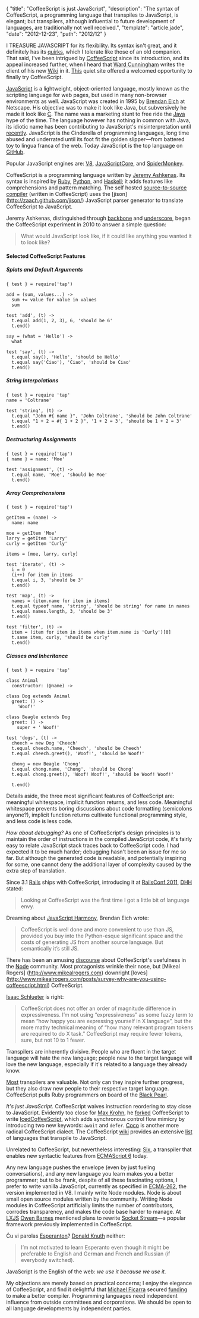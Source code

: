 {
  "title": "CoffeeScript is just JavaScript",
  "description": "The syntax of CoffeeScript, a programming language that transpiles to JavaScript, is elegant; but transpilers, although influential to future development of languages, are traditionally not well received.",
  "template": "article.jade",
  "date": "2012-12-23",
  "path": "2012/12"
}

I TREASURE JAVASCRIPT for its flexibility. Its syntax isn't great, and it definitely has its [quirks](http://oreilly.com/javascript/excerpts/javascript-good-parts/awful-parts.html), which I tolerate like those of an old companion. That said, I've been intrigued by [CoffeeScript](http://coffeescript.org/) since its introduction, and its appeal increased further, when I heard that [Ward Cunningham](http://en.wikipedia.org/wiki/Ward_Cunningham) writes the client of his new [Wiki](https://github.com/WardCunningham/Smallest-Federated-Wiki) in it. [This](https://github.com/michaelnisi/troubled/tree/master/src) quiet site offered a welcomed opportunity to finally try CoffeeScript.

[JavaScript](http://en.wikipedia.org/wiki/JavaScript) is a lightweight, object-oriented language, mostly known as the scripting language for web pages, but used in many non-browser environments as well. JavaScript was created in 1995 by [Brendan Eich](http://brendaneich.com/) at Netscape. His objective was to make it look like Java, but subversively he made it look like [C](http://en.wikipedia.org/wiki/C_(programming_language)). The name was a marketing stunt to free ride the [Java](http://en.wikipedia.org/wiki/Java_(programming_language)) hype of the time. The language however has nothing in common with Java, its idiotic name has been contributing to JavaScript's misinterpretation until [recently](http://javascript.crockford.com/popular.html). JavaScript is the Cinderella of programming languages, long time abused and underrated until its foot fit the golden slipper—from battered toy to lingua franca of the web. Today JavaScript is the top language on [GitHub](https://github.com/languages).

Popular JavaScript engines are: [V8](http://code.google.com/p/v8/), [JavaScriptCore](http://www.webkit.org/projects/javascript/index.html), and [SpiderMonkey](https://developer.mozilla.org/en/docs/SpiderMonkey).

CoffeeScript is a programming language written by [Jeremy Ashkenas](https://twitter.com/jashkenas). Its syntax is inspired by [Ruby](http://www.ruby-lang.org/en/), [Python](http://www.python.org/), and [Haskell](http://www.haskell.org/); it adds features like comprehensions and pattern matching. The self hosted [source-to-source compiler](http://en.wikipedia.org/wiki/Source-to-source_compiler) (written in CoffeeScript) uses the [jison] (http://zaach.github.com/jison/) JavaScript parser generator to translate CoffeeScript to JavaScript.

Jeremy Ashkenas, distinguished through [backbone](http://documentcloud.github.com/backbone) and [underscore](http://documentcloud.github.com/underscore), began the CoffeeScript experiment in 2010 to answer a simple question:
> What would JavaScript look like, if it could like anything you wanted it to look like?

#### Selected CoffeeScript Features

##### Splats and Default Arguments
    { test } = require('tap')

    add = (sum, values...) ->
      sum += value for value in values
      sum

    test 'add', (t) ->
      t.equal add(1, 2, 3), 6, 'should be 6'
      t.end()

    say = (what = 'Hello') ->
      what

    test 'say', (t) ->
      t.equal say(), 'Hello', 'should be Hello'
      t.equal say('Ciao'), 'Ciao', 'should be Ciao'
      t.end()

##### String Interpolations
    { test } = require 'tap'
    name = 'Coltrane'

    test 'string', (t) ->
      t.equal "John #{ name }", 'John Coltrane', 'should be John Coltrane'
      t.equal "1 + 2 = #{ 1 + 2 }", '1 + 2 = 3', 'should be 1 + 2 = 3'
      t.end()

##### Destructuring Assignments

    { test } = require('tap')
    { name } = name: 'Moe'

    test 'assignment', (t) ->
      t.equal name, 'Moe', 'should be Moe'
      t.end()       

##### Array Comprehensions

    { test } = require('tap')

    getItem = (name) ->
      name: name

    moe = getItem 'Moe'
    larry = getItem 'Larry'
    curly = getItem 'Curly'

    items = [moe, larry, curly]

    test 'iterate', (t) ->
      i = 0
      (i++) for item in items
      t.equal i, 3, 'should be 3'
      t.end()

    test 'map', (t) ->
      names = (item.name for item in items) 
      t.equal typeof name, 'string', 'should be string' for name in names
      t.equal names.length, 3, 'should be 3'
      t.end()

    test 'filter', (t) ->
      item = (item for item in items when item.name is 'Curly')[0]
      t.same item, curly, 'should be curly'
      t.end()

##### Classes and Inheritance
    { test } = require 'tap'

    class Animal
      constructor: (@name) ->
      
    class Dog extends Animal
      greet: () ->
        'Woof!'

    class Beagle extends Dog
      greet: () ->
        super + ' Woof!'

    test 'dogs', (t) ->
      cheech = new Dog 'Cheech'
      t.equal cheech.name, 'Cheech', 'should be Cheech'
      t.equal cheech.greet(), 'Woof!', 'should be Woof!'
      
      chong = new Beagle 'Chong'
      t.equal chong.name, 'Chong', 'should be Chong'
      t.equal chong.greet(), 'Woof! Woof!', 'should be Woof! Woof!'
      
      t.end()  

Details aside, the three most significant features of CoffeeScript are: meaningful whitespace, implicit function returns, and less code. Meaningful whitespace prevents boring discussions about code formatting (semicolons anyone?), implicit function returns cultivate functional programming style, and less code is less code.

*How about debugging?* As one of CoffeeScript's design principles is to maintain the order of instructions in the compiled JavaScript code, it's fairly easy to relate JavaScript stack traces back to CoffeeScript code. I had expected it to be much harder; debugging hasn't been an issue for me so far. But although the generated code is readable, and potentially inspiring for some, one cannot deny the additional layer of complexity caused by the extra step of translation.

Since 3.1 [Rails](http://rubyonrails.org/) ships with CoffeeScript, introducing it at [RailsConf 2011](http://www.rubyinside.com/dhh-keynote-streaming-live-from-railsconf-2011-right-here-right-now-4769.html), [DHH](http://david.heinemeierhansson.com/) stated:
> Looking at CoffeeScript was the first time I got a little bit of language envy. 

Dreaming about [JavaScript Harmony](https://mail.mozilla.org/pipermail/es-discuss/2008-August/006837.html), Brendan Eich wrote:
> CoffeeScript is well done and more convenient to use than JS, provided you buy into the Python-esque significant space and the costs of generating JS from another source language. But semantically it’s still JS.

There has been an amusing [discourse](http://procbits.com/2012/05/18/why-do-all-the-great-node-js-developers-hate-coffeescript/) about CoffeeScript's usefulness in the [Node](http://nodejs.org) community. Most protagonists wrinkle their nose, but [Mikeal Rogers] (http://www.mikealrogers.com) downright [loves] (http://www.mikealrogers.com/posts/survey-why-are-you-using-coffeescript.html) CoffeeScript.

[Isaac Schlueter](http://blog.izs.me/) is right:
> CoffeeScript does not offer an order of magnitude difference in expressiveness. I’m not using “expressiveness” as some fuzzy term to mean “how happy you are expressing yourself in X language”, but the more mathy technical meaning of “how many relevant program tokens are required to do X task.” CoffeeScript may require fewer tokens, sure, but not 10 to 1 fewer.

Transpilers are inherently divisive. People who are fluent in the target language will hate the new language; people new to the target language will love the new language, especially if it's related to a language they already know.

[Most](http://blog.floriancargoet.com/2012/03/brainfuck-part-1-what-is-it/) transpilers are valuable. Not only can they inspire further progress, but they also draw new people to their respective target language. CoffeeScript pulls Ruby programmers on board of the [Black Pearl](http://en.wikipedia.org/wiki/Black_Pearl).

*It's just JavaScript.* CoffeeScript waives instruction reordering to stay close to JavaScript. 
Evidently too close for [Max Krohn](https://twitter.com/maxtaco), he [forked](https://github.com/maxtaco/coffee-script) CoffeeScript to write [IcedCoffeeScript](http://maxtaco.github.com/coffee-script/), which adds synchronous control flow mimicry by introducing two new keywords: `await` and `defer`. 
[Coco](https://github.com/satyr/coco) is another more radical CoffeeScript dialect. 
The CoffeeScript [wiki](https://github.com/jashkenas/coffee-script/wiki) provides an extensive [list](https://github.com/jashkenas/coffee-script/wiki/List-of-languages-that-compile-to-JS) of languages that transpile to JavaScript.

Unrelated to CoffeeScript, but nevertheless interesting: [Six](https://github.com/matthewrobb/six), a transpiler that enables new syntactic features from [ECMAScript 6](http://addyosmani.com/blog/ecmascript-6-resources-for-the-curious-javascripter/) today.

Any new language pushes the envelope (even by just fueling conversations), and any new language you learn makes you a better programmer; but to be frank, despite of all these fascinating options, I prefer to write vanilla JavaScript, currently as specified in [ECMA-262](http://www.ecma-international.org/publications/standards/Ecma-262.htm), the version implemented in V8. I mainly write Node modules. Node is about small open source modules written by the community. Writing Node modules in CoffeeScript artificially limits the number of contributors, corrodes transparency, and makes the code base harder to manage. At [LXJS](http://2012.lxjs.org/) [Owen Barnes](https://github.com/owenb) mentioned plans to rewrite [Socket Stream](http://www.socketstream.org/)—a popular framework previously implemented in CoffeeScript. 

Ĉu vi parolas [Esperanton](http://en.wikipedia.org/wiki/Esperanto)? [Donald Knuth](http://en.wikipedia.org/wiki/Donald_Knuth) neither: 

> I’m not motivated to learn Esperanto even though it might be preferable to English and German and French and Russian (if everybody switched).

JavaScript is the English of the web: *we use it because we use it.*

My objections are merely based on practical concerns; I enjoy the elegance of CoffeeScript, and find it delightful that [Michael Ficarra](https://github.com/michaelficarra) secured [funding](http://www.kickstarter.com/projects/michaelficarra/make-a-better-coffeescript-compiler) to make a better compiler. Programming languages need independent influence from outside committees and corporations. We should be open to all language developments by independent parties.
